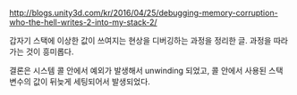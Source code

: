 http://blogs.unity3d.com/kr/2016/04/25/debugging-memory-corruption-who-the-hell-writes-2-into-my-stack-2/

갑자기 스택에 이상한 값이 쓰여지는 현상을 디버깅하는 과정을 정리한 글. 과정을 따라가는 것이 흥미롭다.

결론은 시스템 콜 안에서 예외가 발생해서 unwinding 되었고, 콜 안에서 사용된 스택 변수의 값이 뒤늦게 세팅되어서 발생되었다.
